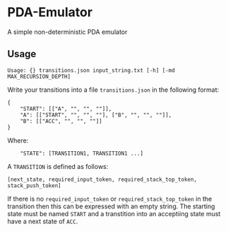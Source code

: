 # PDA-Emulator
A simple non-deterministic PDA emulator

## Usage
```
Usage: {} transitions.json input_string.txt [-h] [-md MAX_RECURSION_DEPTH]
```
Write your transitions into a file `transitions.json` in the following format:
```
{
    "START": [["A", "", "", ""]],
    "A": [["START", "", "", ""], ["B", "", "", ""]],
    "B": [["ACC", "", "", ""]]
}
```
Where:
```
    "STATE": [TRANSITION1, TRANSITION1 ...]
```
A `TRANSITION` is defined as follows:
```
[next_state, required_input_token, required_stack_top_token, stack_push_token]
```
If there is no `required_input_token` or `required_stack_top_token` in the transition then this can be expressed with an empty string.
The starting state must be named `START` and a transtition into an acceptiing state must have a next state of `ACC`.